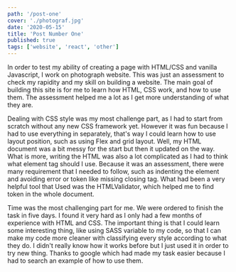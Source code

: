 ```yaml
---
path: '/post-one'
cover: './photograf.jpg'
date: '2020-05-15'
title: 'Post Number One'
published: true
tags: ['website', 'react', 'other']
---
```


In order to test my ability of creating a page with HTML/CSS and vanilla Javascript, I work on photograph website. This was just an assessment to check my rapidity and my skill on building a website. The main goal of building this site is for me to learn how HTML, CSS work, and how to use them. The assessment helped me a lot as I get more understanding of what they are.

Dealing with CSS style was my most challenge part, as I had to start from scratch without any new CSS framework yet. However it was fun because I had to use everything in separately, that's way I could learn how to use layout position, such as using Flex and grid layout. Well, my HTML document was a bit messy for the start but then it updated on the way. What is more, writing the HTML was also a lot complicated as I had to think what element tag should I use. Because it was an assessment, there were many requirement that I needed to follow, such as indenting the element and avoiding error or token like missing closing tag. What had been a very helpful tool that Used was the HTMLValidator, which helped me to find token in the whole document.

Time was the most challenging part for me. We were ordered to finish the task in five days. I found it very hard as I only had a few months of experience with HTML and CSS. The important thing is that I could learn some interesting thing, like using SASS variable to my code, so that I can make my code more cleaner with classifying every style according to what they do. I didn't really know how it works before but I just used it in order to try new thing. Thanks to google which had made my task easier because I had to search an example of how to use them.
